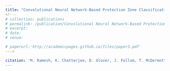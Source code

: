 ```yaml
---
title: "Convolutional Neural Network-Based Protection Zone Classification of Faults in Distribution Feeders with PVs"
<!---
# collection: publications
# permalink: /publication/Convolutional Neural Network-Based Protection Zone Classification of Faults in Distribution Feeders with PVs
# excerpt: 
# date: 
# venue:

# paperurl:'http://academicpages.github.io/files/paper3.pdf'
--->

citation: 'M. Ramesh, K. Chatterjee, D. Glover, J. Follum, T. McDermott, A. Reiman. &quot;Convolutional Neural Network-Based Protection Zone Classification of Faults in Distribution Feeders with PVs.&quot; <i>IEEE PES General Meeting</i>. 2024. pp.1-5.
---
```


<!--- [Download paper here](http://academicpages.github.io/files/paper3.pdf) --->

<!---Recommended citation: Your Name, You. (2015). "Paper Title Number 3." <i>Journal 1</i>. 1(3). --->
